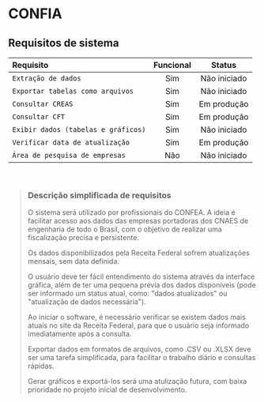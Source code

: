 # CONFIA

## Requisitos de sistema

|Requisito|Funcional|Status|
|:---|:---:|:---:|
|`Extração de dados`|Sim|Não iniciado
|`Exportar tabelas como arquivos`|Sim|Não iniciado
|`Consultar CREAS`|Sim|Em produção
|`Consultar CFT`|Sim|Em produção
|`Exibir dados (tabelas e gráficos)`|Sim|Não iniciado
|`Verificar data de atualização`|Sim|Em produção
|`Área de pesquisa de empresas`|Não|Não iniciado

$~$

> ### Descrição simplificada de requisitos
>
> O sistema será utilizado por profissionais do CONFEA. A ideia é facilitar acesso aos dados das empresas portadoras dos CNAES de engenharia de todo o Brasil, com o objetivo de realizar uma fiscalização precisa e persistente.  
>
> Os dados disponibilizados pela Receita Federal sofrem atualizações mensais, sem data definida.  
>
> O usuário deve ter fácil entendimento do sistema através da interface gráfica, além de ter uma pequena prévia dos dados disponíveis (pode ser informado um status atual, como: "dados atualizados" ou "atualização de dados necessária").
>
> Ao iniciar o software, é necessário verificar se existem dados mais atuais no site da Receita Federal, para que o usuário seja informado imediatamente após a consulta.
>
> Exportar dados em formatos de arquivos, como .CSV ou .XLSX deve ser uma tarefa simplificada, para facilitar o trabalho diário e consultas rápidas.
>
> Gerar gráficos e exportá-los será uma atulização futura, com baixa prioridade no projeto inicial de desenvolvimento.
